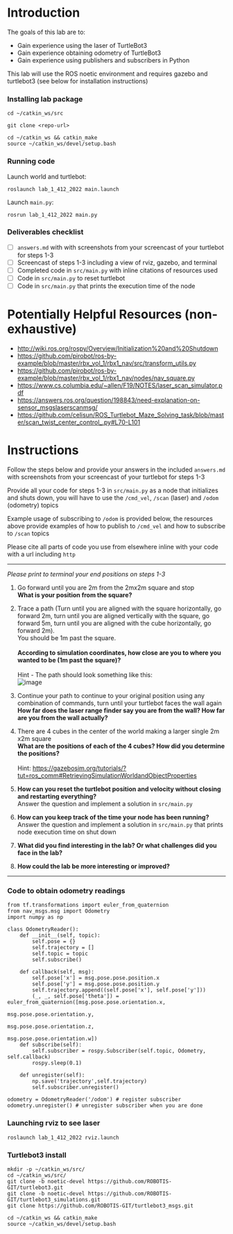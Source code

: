 # Introduction
The goals of this lab are to:
* Gain experience using the laser of TurtleBot3
* Gain experience obtaining odometry of TurtleBot3
* Gain experience using publishers and subscribers in Python

This lab will use the ROS noetic environment and requires gazebo and turtlebot3 (see below for installation instructions)

### Installing lab package
```
cd ~/catkin_ws/src

git clone <repo-url>

cd ~/catkin_ws && catkin_make
source ~/catkin_ws/devel/setup.bash
```

### Running code
Launch world and turtlebot:
```
roslaunch lab_1_412_2022 main.launch
```

Launch `main.py`:
```
rosrun lab_1_412_2022 main.py
```

### Deliverables checklist
- [ ] `answers.md` with with screenshots from your screencast of your turtlebot for steps 1-3
- [ ] Screencast of steps 1-3 including a view of rviz, gazebo, and terminal
- [ ] Completed code in `src/main.py` with inline citations of resources used
- [ ] Code in `src/main.py` to reset turtlebot
- [ ] Code in `src/main.py` that prints the execution time of the node

# Potentially Helpful Resources (non-exhaustive)
* http://wiki.ros.org/rospy/Overview/Initialization%20and%20Shutdown
* https://github.com/pirobot/ros-by-example/blob/master/rbx_vol_1/rbx1_nav/src/transform_utils.py
* https://github.com/pirobot/ros-by-example/blob/master/rbx_vol_1/rbx1_nav/nodes/nav_square.py
* https://www.cs.columbia.edu/~allen/F19/NOTES/laser_scan_simulator.pdf
* https://answers.ros.org/question/198843/need-explanation-on-sensor_msgslaserscanmsg/
* https://github.com/celisun/ROS_Turtlebot_Maze_Solving_task/blob/master/scan_twist_center_control_.py#L70-L101

# Instructions
Follow the steps below and provide your answers in the included `answers.md` with screenshots from your screencast of your turtlebot for steps 1-3

Provide all your code for steps 1-3 in `src/main.py` as a node that initializes and shuts down, you will have to use the `/cmd_vel`, `/scan` (laser) and `/odom` (odometry) topics

Example usage of subscribing to `/odom` is provided below, the resources above provide examples of how to publish to `/cmd_vel` and how to subscribe to `/scan` topics

Please cite all parts of code you use from elsewhere inline with your code with a url including `http`

<hr>

*Please print to terminal your end positions on steps 1-3*

1. Go forward until you are 2m from the 2mx2m square and stop<br>
**What is your position from the square?**

2. Trace a path (Turn until you are aligned with the square horizontally, go forward 2m, turn until you are aligned vertically with the square, go forward 5m, turn until you are aligned with the cube horizontally, go forward 2m).<br>You should be 1m past the square.<br><br> **According to simulation coordinates, how close are you to where you wanted to be (1m past the square)?**
<br><br>
Hint - The path should look something like this:
<br>![image](https://user-images.githubusercontent.com/9467666/149637976-f5addfaf-0aef-4e5e-b692-89d683d85696.png)

3. Continue your path to continue to your original position using any combination of commands, turn until your turtlebot faces the wall again<br>
**How far does the laser range finder say you are from the wall? How far are you from the wall actually?**<br>

4. There are 4 cubes in the center of the world making a larger single 2m x2m square<br>
**What are the positions of each of the 4 cubes? How did you determine the positions?**<br><br>
Hint: https://gazebosim.org/tutorials/?tut=ros_comm#RetrievingSimulationWorldandObjectProperties

5. **How can you reset the turtlebot position and velocity without closing and restarting everything?**<br> Answer the question and implement a solution in `src/main.py`

6. **How can you keep track of the time your node has been running?**<br> Answer the question and implement a solution in `src/main.py` that prints node execution time on shut down

7. **What did you find interesting in the lab? Or what challenges did you face in the lab?**<br>
8. **How could the lab be more interesting or improved?**<br>
<hr>

### Code to obtain odometry readings
```
from tf.transformations import euler_from_quaternion
from nav_msgs.msg import Odometry
import numpy as np

class OdometryReader():
    def __init__(self, topic):
        self.pose = {}
        self.trajectory = []
        self.topic = topic
        self.subscribe()

    def callback(self, msg):
        self.pose['x'] = msg.pose.pose.position.x
        self.pose['y'] = msg.pose.pose.position.y
        self.trajectory.append((self.pose['x'], self.pose['y']))
        (_, _, self.pose['theta']) = euler_from_quaternion([msg.pose.pose.orientation.x, 
                                                            msg.pose.pose.orientation.y, 
                                                            msg.pose.pose.orientation.z, 
                                                            msg.pose.pose.orientation.w])
    def subscribe(self):
        self.subscriber = rospy.Subscriber(self.topic, Odometry, self.callback)
        rospy.sleep(0.1)

    def unregister(self):
        np.save('trajectory',self.trajectory)
        self.subscriber.unregister()
        
odometry = OdometryReader('/odom') # register subscriber
odometry.unregister() # unregister subscriber when you are done
```

### Launching rviz to see laser
`roslaunch lab_1_412_2022 rviz.launch`

### Turtlebot3 install
```
mkdir -p ~/catkin_ws/src/
cd ~/catkin_ws/src/
git clone -b noetic-devel https://github.com/ROBOTIS-GIT/turtlebot3.git
git clone -b noetic-devel https://github.com/ROBOTIS-GIT/turtlebot3_simulations.git
git clone https://github.com/ROBOTIS-GIT/turtlebot3_msgs.git

cd ~/catkin_ws && catkin_make
source ~/catkin_ws/devel/setup.bash
```
